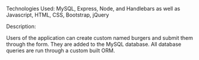 Technologies Used: MySQL, Express, Node, and Handlebars as well as Javascript, HTML, CSS, Bootstrap, jQuery

Description:

Users of the application can create custom named burgers and submit them through the form. They are added to the MySQL database. All database queries are run through a custom built ORM.